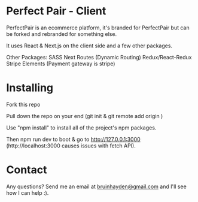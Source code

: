 # Perfect Pair - Client #

PerfectPair is an ecommerce platform, it's branded for PerfectPair but can be forked and rebranded for something else.

It uses React & Next.js on the client side and a few other packages.

Other Packages:
SASS
Next Routes (Dynamic Routing)
Redux/React-Redux
Stripe Elements (Payment gateway is stripe)

# Installing #

Fork this repo

Pull down the repo on your end (git init & git remote add origin <your repo url>)

Use "npm install" to install all of the project's npm packages.

Then npm run dev to boot & go to http://127.0.0.1:3000 (http://localhost:3000 causes issues with fetch API).

# Contact #

Any questions? Send me an email at bruinhayden@gmail.com and I'll see how I can help :).